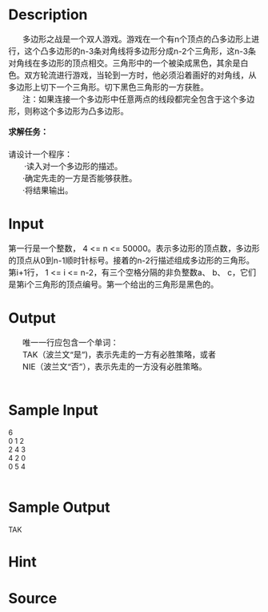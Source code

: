 
# Description

<div class="content"><div style="text-indent: 21.25pt"><span style="font-size: medium">多边形之战是一个双人游戏。游戏在一个有n个顶点的凸多边形上进行，这个凸多边形的n-3条对角线将多边形分成n-2个三角形，这n-3条对角线在多边形的顶点相交。三角形中的一个被染成黑色，其余是白色。双方轮流进行游戏，当轮到一方时，他必须沿着画好的对角线，从多边形上切下一个三角形。切下黑色三角形的一方获胜。</span></div>
<div style="text-indent: 21.25pt"><span style="font-size: medium">注：如果连接一个多边形中任意两点的线段都完全包含于这个多边形，则称这个多边形为凸多边形。</span></div>
<div style="margin: 13pt 0cm"><span style="font-size: medium"><b><span style="line-height: 173%">求解任务：</span></b></span></div>
<div><span style="font-size: medium">请设计一个程序：</span></div>
<div><span style="font-size: medium">       ·读入对一个多边形的描述。</span></div>
<div style="text-indent: 21.25pt"><span style="font-size: medium">·确定先走的一方是否能够获胜。</span></div>
<div style="text-indent: 21.25pt"><span style="font-size: medium">·将结果输出。</span></div></div>

# Input

<div class="content"><div style="margin: 13pt 0cm"><span style="font-size: medium">第一行是一个整数， 4 &lt;= n &lt;= 50000。表示多边形的顶点数，多边形的顶点从0到n-1顺时针标号。接着的n-2行描述组成多边形的三角形。第i+1行， 1 &lt;= i &lt;= n-2，有三个空格分隔的非负整数a、 b、 c，它们是第i个三角形的顶点编号。第一个给出的三角形是黑色的。</span></div></div>

# Output

<div class="content"><div style="text-indent: 21.25pt"><span style="font-size: medium">唯一一行应包含一个单词：</span></div>
<div style="text-indent: 21.25pt"><span style="font-size: medium">TAK（波兰文“是”)，表示先走的一方有必胜策略，或者</span></div>
<div style="text-indent: 21.25pt"><span style="font-size: medium">NIE（波兰文“否”），表示先走的一方没有必胜策略。</span></div>
<div><span style="font-size: medium"> </span></div></div>

# Sample Input

<div class="content"><span class="sampledata">6<br/>
0 1 2<br/>
2 4 3<br/>
4 2 0<br/>
0 5 4<br/>
 <br/>
</span></div>

# Sample Output

<div class="content"><span class="sampledata">TAK</span></div>

# Hint

<div class="content"><p></p></div>

# Source

<div class="content"><p><a href="problemset.php?search="></a></p></div>

